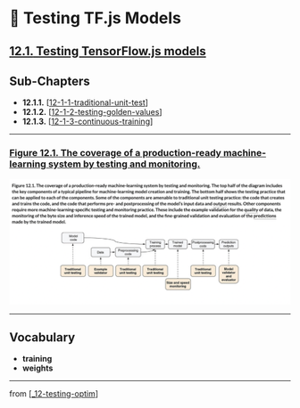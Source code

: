 # 💊 Testing TF.js Models

## [**12.1.** Testing TensorFlow.js models](https://livebook.manning.com/book/deep-learning-with-javascript/chapter-12/2)

## Sub-Chapters

- **12.1.1.** [[12-1-1-traditional-unit-test]]
- **12.1.2.** [[12-1-2-testing-golden-values]]
- **12.1.3.** [[12-1-3-continuous-training]]

---

### [**Figure 12.1.** The coverage of a production-ready machine-learning system by testing and monitoring.](https://livebook.manning.com/book/deep-learning-with-javascript/chapter-12/ch12fig01)

<img src="../../../assets/figures/Figure_12-1.png">

---

## **Vocabulary**

- **training**
- **weights**

<link rel="stylesheet" type="text/css" media="all" href="../../../assets/css/custom.css" />

---

from [[_12-testing-optim]]

[//begin]: # "Autogenerated link references for markdown compatibility"
[12-1-1-traditional-unit-test]: 12-1-1-traditional-unit-test.md "💊 Traditional Unit Test"
[12-1-2-testing-golden-values]: 12-1-2-testing-golden-values.md "💊 Testing Golden Values"
[12-1-3-continuous-training]: 12-1-3-continuous-training.md "💊 Cont. Training"
[_12-testing-optim]: ../_12-testing-optim.md "💊 12 TESTING OPTIM"
[//end]: # "Autogenerated link references"
